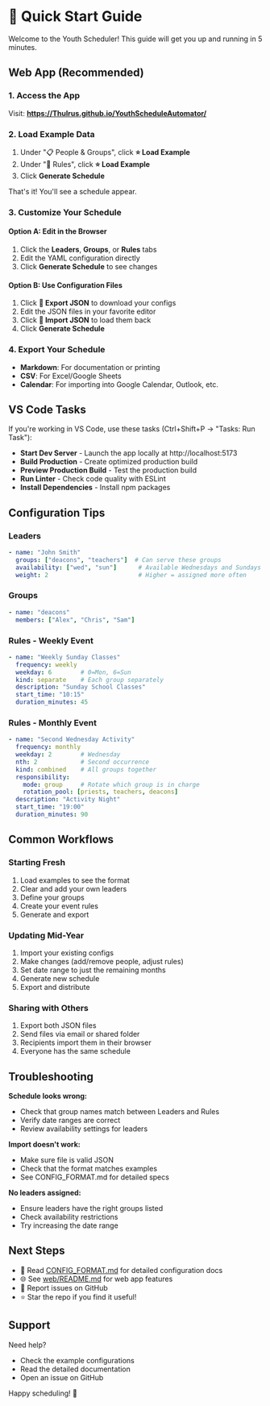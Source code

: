 # 🚀 Quick Start Guide

Welcome to the Youth Scheduler! This guide will get you up and running in 5 minutes.

## Web App (Recommended)

### 1. Access the App
Visit: **https://Thulrus.github.io/YouthScheduleAutomator/**

### 2. Load Example Data
1. Under "📋 People & Groups", click **⭐ Load Example**
2. Under "📅 Rules", click **⭐ Load Example**
3. Click **Generate Schedule**

That's it! You'll see a schedule appear.

### 3. Customize Your Schedule

#### Option A: Edit in the Browser
1. Click the **Leaders**, **Groups**, or **Rules** tabs
2. Edit the YAML configuration directly
3. Click **Generate Schedule** to see changes

#### Option B: Use Configuration Files
1. Click **💾 Export JSON** to download your configs
2. Edit the JSON files in your favorite editor
3. Click **📁 Import JSON** to load them back
4. Click **Generate Schedule**

### 4. Export Your Schedule
- **Markdown**: For documentation or printing
- **CSV**: For Excel/Google Sheets
- **Calendar**: For importing into Google Calendar, Outlook, etc.

## VS Code Tasks

If you're working in VS Code, use these tasks (Ctrl+Shift+P → "Tasks: Run Task"):

- **Start Dev Server** - Launch the app locally at http://localhost:5173
- **Build Production** - Create optimized production build
- **Preview Production Build** - Test the production build
- **Run Linter** - Check code quality with ESLint
- **Install Dependencies** - Install npm packages

## Configuration Tips

### Leaders
```yaml
- name: "John Smith"
  groups: ["deacons", "teachers"]  # Can serve these groups
  availability: ["wed", "sun"]      # Available Wednesdays and Sundays
  weight: 2                         # Higher = assigned more often
```

### Groups
```yaml
- name: "deacons"
  members: ["Alex", "Chris", "Sam"]
```

### Rules - Weekly Event
```yaml
- name: "Weekly Sunday Classes"
  frequency: weekly
  weekday: 6        # 0=Mon, 6=Sun
  kind: separate    # Each group separately
  description: "Sunday School Classes"
  start_time: "10:15"
  duration_minutes: 45
```

### Rules - Monthly Event
```yaml
- name: "Second Wednesday Activity"
  frequency: monthly
  weekday: 2        # Wednesday
  nth: 2            # Second occurrence
  kind: combined    # All groups together
  responsibility:
    mode: group     # Rotate which group is in charge
    rotation_pool: [priests, teachers, deacons]
  description: "Activity Night"
  start_time: "19:00"
  duration_minutes: 90
```

## Common Workflows

### Starting Fresh
1. Load examples to see the format
2. Clear and add your own leaders
3. Define your groups
4. Create your event rules
5. Generate and export

### Updating Mid-Year
1. Import your existing configs
2. Make changes (add/remove people, adjust rules)
3. Set date range to just the remaining months
4. Generate new schedule
5. Export and distribute

### Sharing with Others
1. Export both JSON files
2. Send files via email or shared folder
3. Recipients import them in their browser
4. Everyone has the same schedule

## Troubleshooting

**Schedule looks wrong:**
- Check that group names match between Leaders and Rules
- Verify date ranges are correct
- Review availability settings for leaders

**Import doesn't work:**
- Make sure file is valid JSON
- Check that the format matches examples
- See CONFIG_FORMAT.md for detailed specs

**No leaders assigned:**
- Ensure leaders have the right groups listed
- Check availability restrictions
- Try increasing the date range

## Next Steps

- 📖 Read [CONFIG_FORMAT.md](web/CONFIG_FORMAT.md) for detailed configuration docs
- 🌐 See [web/README.md](web/README.md) for web app features
- 🐛 Report issues on GitHub
- ⭐ Star the repo if you find it useful!

## Support

Need help? 
- Check the example configurations
- Read the detailed documentation
- Open an issue on GitHub

Happy scheduling! 📅
